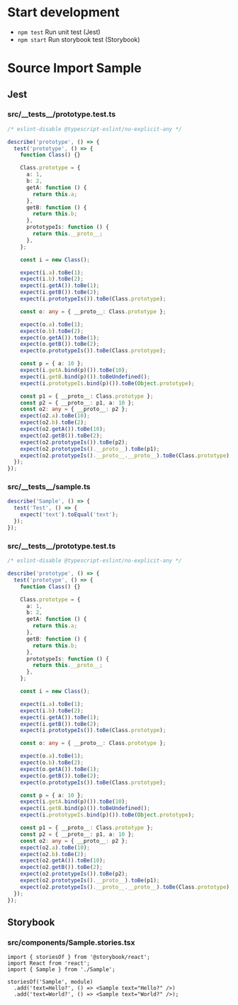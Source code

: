 # Start development

- `npm test` Run unit test (Jest)
- `npm start` Run storybook test (Storybook)

# Source Import Sample

## Jest 
<!-- import src/__tests__/*.{js,jsx,ts,tsx} --title-tag h3 -->

### src/\_\_tests\_\_/prototype.test.ts


```ts
/* eslint-disable @typescript-eslint/no-explicit-any */

describe('prototype', () => {
  test('prototype', () => {
    function Class() {}

    Class.prototype = {
      a: 1,
      b: 2,
      getA: function () {
        return this.a;
      },
      getB: function () {
        return this.b;
      },
      prototypeIs: function () {
        return this.__proto__;
      },
    };

    const i = new Class();

    expect(i.a).toBe(1);
    expect(i.b).toBe(2);
    expect(i.getA()).toBe(1);
    expect(i.getB()).toBe(2);
    expect(i.prototypeIs()).toBe(Class.prototype);

    const o: any = { __proto__: Class.prototype };

    expect(o.a).toBe(1);
    expect(o.b).toBe(2);
    expect(o.getA()).toBe(1);
    expect(o.getB()).toBe(2);
    expect(o.prototypeIs()).toBe(Class.prototype);

    const p = { a: 10 };
    expect(i.getA.bind(p)()).toBe(10);
    expect(i.getB.bind(p)()).toBeUndefined();
    expect(i.prototypeIs.bind(p)()).toBe(Object.prototype);

    const p1 = { __proto__: Class.prototype };
    const p2 = { __proto__: p1, a: 10 };
    const o2: any = { __proto__: p2 };
    expect(o2.a).toBe(10);
    expect(o2.b).toBe(2);
    expect(o2.getA()).toBe(10);
    expect(o2.getB()).toBe(2);
    expect(o2.prototypeIs()).toBe(p2);
    expect(o2.prototypeIs().__proto__).toBe(p1);
    expect(o2.prototypeIs().__proto__.__proto__).toBe(Class.prototype);
  });
});

```


### src/\_\_tests\_\_/sample.ts


```ts
describe('Sample', () => {
  test('Test', () => {
    expect('text').toEqual('text');
  });
});

```

<!-- importend -->

<!-- import src/**/*.test.{js,jsx,ts,tsx} --title-tag h3 -->

### src/\_\_tests\_\_/prototype.test.ts


```ts
/* eslint-disable @typescript-eslint/no-explicit-any */

describe('prototype', () => {
  test('prototype', () => {
    function Class() {}

    Class.prototype = {
      a: 1,
      b: 2,
      getA: function () {
        return this.a;
      },
      getB: function () {
        return this.b;
      },
      prototypeIs: function () {
        return this.__proto__;
      },
    };

    const i = new Class();

    expect(i.a).toBe(1);
    expect(i.b).toBe(2);
    expect(i.getA()).toBe(1);
    expect(i.getB()).toBe(2);
    expect(i.prototypeIs()).toBe(Class.prototype);

    const o: any = { __proto__: Class.prototype };

    expect(o.a).toBe(1);
    expect(o.b).toBe(2);
    expect(o.getA()).toBe(1);
    expect(o.getB()).toBe(2);
    expect(o.prototypeIs()).toBe(Class.prototype);

    const p = { a: 10 };
    expect(i.getA.bind(p)()).toBe(10);
    expect(i.getB.bind(p)()).toBeUndefined();
    expect(i.prototypeIs.bind(p)()).toBe(Object.prototype);

    const p1 = { __proto__: Class.prototype };
    const p2 = { __proto__: p1, a: 10 };
    const o2: any = { __proto__: p2 };
    expect(o2.a).toBe(10);
    expect(o2.b).toBe(2);
    expect(o2.getA()).toBe(10);
    expect(o2.getB()).toBe(2);
    expect(o2.prototypeIs()).toBe(p2);
    expect(o2.prototypeIs().__proto__).toBe(p1);
    expect(o2.prototypeIs().__proto__.__proto__).toBe(Class.prototype);
  });
});

```

<!-- importend -->

## Storybook
<!-- import src/**/*.stories.{js,jsx,ts,tsx} --title-tag h3 -->

### src/components/Sample.stories.tsx


```tsx
import { storiesOf } from '@storybook/react';
import React from 'react';
import { Sample } from './Sample';

storiesOf('Sample', module)
  .add('text=Hello?', () => <Sample text="Hello?" />)
  .add('text=World?', () => <Sample text="World?" />);

```

<!-- importend -->